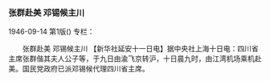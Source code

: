 ### 张群赴美  邓锡候主川

1946-09-14
第1版()
专栏：

　　张群赴美
    邓锡候主川
    【新华社延安十一日电】据中央社上海十日电：四川省主席张群偕其夫人公子等，于九日由渝飞京转沪，十日晨九时，由江湾机场乘机赴美。国民党政府已派邓锡候代理四川省主席。
